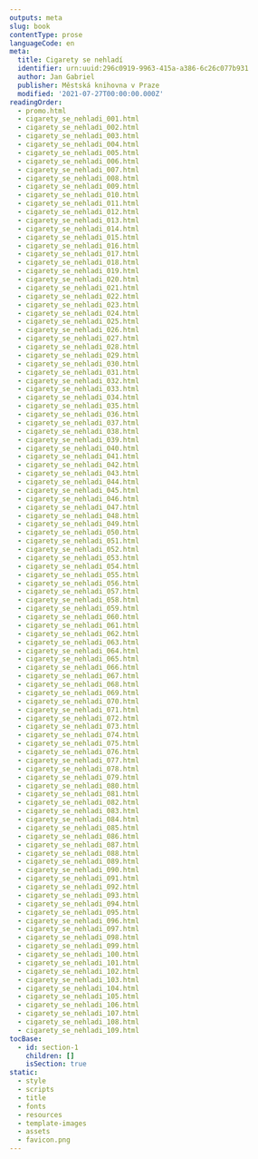 ```yaml
---
outputs: meta
slug: book
contentType: prose
languageCode: en
meta:
  title: Cigarety se nehladí
  identifier: urn:uuid:296c0919-9963-415a-a386-6c26c077b931
  author: Jan Gabriel
  publisher: Městská knihovna v Praze
  modified: '2021-07-27T00:00:00.000Z'
readingOrder:
  - promo.html
  - cigarety_se_nehladi_001.html
  - cigarety_se_nehladi_002.html
  - cigarety_se_nehladi_003.html
  - cigarety_se_nehladi_004.html
  - cigarety_se_nehladi_005.html
  - cigarety_se_nehladi_006.html
  - cigarety_se_nehladi_007.html
  - cigarety_se_nehladi_008.html
  - cigarety_se_nehladi_009.html
  - cigarety_se_nehladi_010.html
  - cigarety_se_nehladi_011.html
  - cigarety_se_nehladi_012.html
  - cigarety_se_nehladi_013.html
  - cigarety_se_nehladi_014.html
  - cigarety_se_nehladi_015.html
  - cigarety_se_nehladi_016.html
  - cigarety_se_nehladi_017.html
  - cigarety_se_nehladi_018.html
  - cigarety_se_nehladi_019.html
  - cigarety_se_nehladi_020.html
  - cigarety_se_nehladi_021.html
  - cigarety_se_nehladi_022.html
  - cigarety_se_nehladi_023.html
  - cigarety_se_nehladi_024.html
  - cigarety_se_nehladi_025.html
  - cigarety_se_nehladi_026.html
  - cigarety_se_nehladi_027.html
  - cigarety_se_nehladi_028.html
  - cigarety_se_nehladi_029.html
  - cigarety_se_nehladi_030.html
  - cigarety_se_nehladi_031.html
  - cigarety_se_nehladi_032.html
  - cigarety_se_nehladi_033.html
  - cigarety_se_nehladi_034.html
  - cigarety_se_nehladi_035.html
  - cigarety_se_nehladi_036.html
  - cigarety_se_nehladi_037.html
  - cigarety_se_nehladi_038.html
  - cigarety_se_nehladi_039.html
  - cigarety_se_nehladi_040.html
  - cigarety_se_nehladi_041.html
  - cigarety_se_nehladi_042.html
  - cigarety_se_nehladi_043.html
  - cigarety_se_nehladi_044.html
  - cigarety_se_nehladi_045.html
  - cigarety_se_nehladi_046.html
  - cigarety_se_nehladi_047.html
  - cigarety_se_nehladi_048.html
  - cigarety_se_nehladi_049.html
  - cigarety_se_nehladi_050.html
  - cigarety_se_nehladi_051.html
  - cigarety_se_nehladi_052.html
  - cigarety_se_nehladi_053.html
  - cigarety_se_nehladi_054.html
  - cigarety_se_nehladi_055.html
  - cigarety_se_nehladi_056.html
  - cigarety_se_nehladi_057.html
  - cigarety_se_nehladi_058.html
  - cigarety_se_nehladi_059.html
  - cigarety_se_nehladi_060.html
  - cigarety_se_nehladi_061.html
  - cigarety_se_nehladi_062.html
  - cigarety_se_nehladi_063.html
  - cigarety_se_nehladi_064.html
  - cigarety_se_nehladi_065.html
  - cigarety_se_nehladi_066.html
  - cigarety_se_nehladi_067.html
  - cigarety_se_nehladi_068.html
  - cigarety_se_nehladi_069.html
  - cigarety_se_nehladi_070.html
  - cigarety_se_nehladi_071.html
  - cigarety_se_nehladi_072.html
  - cigarety_se_nehladi_073.html
  - cigarety_se_nehladi_074.html
  - cigarety_se_nehladi_075.html
  - cigarety_se_nehladi_076.html
  - cigarety_se_nehladi_077.html
  - cigarety_se_nehladi_078.html
  - cigarety_se_nehladi_079.html
  - cigarety_se_nehladi_080.html
  - cigarety_se_nehladi_081.html
  - cigarety_se_nehladi_082.html
  - cigarety_se_nehladi_083.html
  - cigarety_se_nehladi_084.html
  - cigarety_se_nehladi_085.html
  - cigarety_se_nehladi_086.html
  - cigarety_se_nehladi_087.html
  - cigarety_se_nehladi_088.html
  - cigarety_se_nehladi_089.html
  - cigarety_se_nehladi_090.html
  - cigarety_se_nehladi_091.html
  - cigarety_se_nehladi_092.html
  - cigarety_se_nehladi_093.html
  - cigarety_se_nehladi_094.html
  - cigarety_se_nehladi_095.html
  - cigarety_se_nehladi_096.html
  - cigarety_se_nehladi_097.html
  - cigarety_se_nehladi_098.html
  - cigarety_se_nehladi_099.html
  - cigarety_se_nehladi_100.html
  - cigarety_se_nehladi_101.html
  - cigarety_se_nehladi_102.html
  - cigarety_se_nehladi_103.html
  - cigarety_se_nehladi_104.html
  - cigarety_se_nehladi_105.html
  - cigarety_se_nehladi_106.html
  - cigarety_se_nehladi_107.html
  - cigarety_se_nehladi_108.html
  - cigarety_se_nehladi_109.html
tocBase:
  - id: section-1
    children: []
    isSection: true
static:
  - style
  - scripts
  - title
  - fonts
  - resources
  - template-images
  - assets
  - favicon.png
---
```

